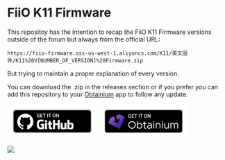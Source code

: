 # FiiO K11 Firmware
This repositoy has the intention to recap the FiiO K11 Firmware versions outside of the forum but always from the official URL:

`https://fiio-firmware.oss-us-west-1.aliyuncs.com/K11/英文固件/K11%20V[NUMBER_OF_VERSION]%20Firmware.zip`

But trying to maintain a proper explanation of every version.

You can download the .zip in the releases section or if you prefer you can add this repository to your [Obtainium](https://github.com/ImranR98/Obtainium) app to follow any update.

[<img src="./assets/images/getItGithub.png" alt="GitHub" height="80">](https://github.com/Alf3rez/FiiO_K11_Firmware/releases/latest)
[<img src="./assets/images/getItObtainium.png" alt="Obtainium" height="80">](https://apps.obtainium.imranr.dev/redirect?r=obtainium://app/%7B%22id%22%3A%22323337991%22%2C%22url%22%3A%22https%3A%2F%2Fgithub.com%2FAlf3rez%2FFiiO_K11_Firmware%22%2C%22author%22%3A%22Alf3rez%22%2C%22name%22%3A%22FiiO_K11_Firmware%22%2C%22preferredApkIndex%22%3A0%2C%22additionalSettings%22%3A%22%7B%5C%22includePrereleases%5C%22%3Afalse%2C%5C%22fallbackToOlderReleases%5C%22%3Atrue%2C%5C%22filterReleaseTitlesByRegEx%5C%22%3A%5C%22%5C%22%2C%5C%22filterReleaseNotesByRegEx%5C%22%3A%5C%22%5C%22%2C%5C%22verifyLatestTag%5C%22%3Atrue%2C%5C%22sortMethodChoice%5C%22%3A%5C%22date%5C%22%2C%5C%22useLatestAssetDateAsReleaseDate%5C%22%3Afalse%2C%5C%22releaseTitleAsVersion%5C%22%3Afalse%2C%5C%22trackOnly%5C%22%3Atrue%2C%5C%22versionExtractionRegEx%5C%22%3A%5C%22%5C%22%2C%5C%22matchGroupToUse%5C%22%3A%5C%22%5C%22%2C%5C%22versionDetection%5C%22%3Atrue%2C%5C%22releaseDateAsVersion%5C%22%3Afalse%2C%5C%22useVersionCodeAsOSVersion%5C%22%3Afalse%2C%5C%22apkFilterRegEx%5C%22%3A%5C%22%5C%22%2C%5C%22invertAPKFilter%5C%22%3Afalse%2C%5C%22autoApkFilterByArch%5C%22%3Atrue%2C%5C%22appName%5C%22%3A%5C%22FiiO%20K11%20Firmware%5C%22%2C%5C%22appAuthor%5C%22%3A%5C%22FiiO%5C%22%2C%5C%22shizukuPretendToBeGooglePlay%5C%22%3Afalse%2C%5C%22allowInsecure%5C%22%3Afalse%2C%5C%22exemptFromBackgroundUpdates%5C%22%3Afalse%2C%5C%22skipUpdateNotifications%5C%22%3Afalse%2C%5C%22about%5C%22%3A%5C%22Firmware%20for%20FiiO%20K11%20DAC%2FAMP%20from%20official%20servers%5C%22%2C%5C%22refreshBeforeDownload%5C%22%3Afalse%7D%22%2C%22overrideSource%22%3A%22GitHub%22%7D)

[<img src="https://nwzimg.wezhan.net/contents/sitefiles3600/18000638/images/8212701.jpg">](https://www.fiio.com/k11)
